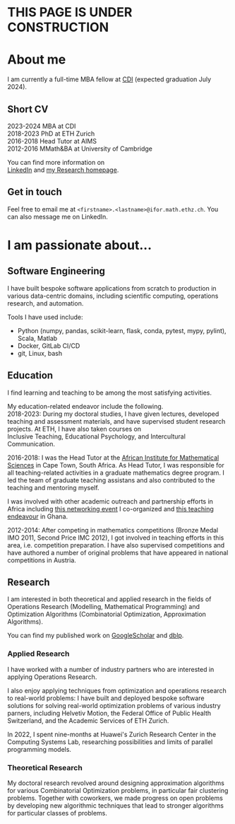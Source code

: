 
# THIS PAGE IS UNDER CONSTRUCTION

# About me

I am currently a full-time MBA fellow at [CDI](https://cdi.eu) (expected graduation July 2024).

## Short CV

2023-2024 MBA at CDI  
2018-2023 PhD at ETH Zurich  
2016-2018 Head Tutor at AIMS  
2012-2016 MMath&BA at University of Cambridge  

You can find more information on  
[LinkedIn](https://www.linkedin.com/in/georg-anegg/) and [my Research homepage](https://people.math.ethz.ch/~ganegg/).

## Get in touch

Feel free to email me at `<firstname>.<lastname>@ifor.math.ethz.ch`. 
You can also message me on LinkedIn.

# I am passionate about...

## Software Engineering

I have built bespoke software applications from scratch to production in various data-centric domains, including scientific computing, operations research, and automation. 

Tools I have used include:
- Python (numpy, pandas, scikit-learn, flask, conda, pytest, mypy, pylint), Scala, Matlab
- Docker, GitLab CI/CD
- git, Linux, bash

## Education

I find learning and teaching to be among the most satisfying activities.

My education-related endeavor include the following.  
2018-2023:
During my doctoral studies, I have given lectures, developed teaching and assessment materials, and have supervised student research projects.
At ETH, I have also taken courses on  
Inclusive Teaching, 
Educational Psychology, and 
Intercultural Communication.

2016-2018:
I was the Head Tutor at the [African Institute for Mathematical Sciences](https://aims.ac.za/) in Cape Town, South Africa. 
As Head Tutor, I was responsible for all teaching-related activities in a graduate mathematics degree program. I led the team of graduate teaching assistans and also contributed to the teaching and mentoring myself.

I was involved with other academic outreach and partnership efforts in Africa including [this networking event](https://indico.cern.ch/event/962934/) I co-organized and [this teaching endeavour](https://eth4d.ethz.ch/Learning/AshesiETH-Master.html) in Ghana.

2012-2014:
After competing in mathematics competitions (Bronze Medal IMO 2011, Second Price IMC 2012), I got involved in teaching efforts in this area, i.e. competition preparation.
I have also supervised competitions and have authored a number of original problems that have appeared in national competitions in Austria.

## Research

I am interested in both theoretical and applied research in the fields of Operations Research (Modelling, Mathematical Programming) and Optimization Algorithms (Combinatorial Optimization, Approximation Algorithms).

You can find my published work on 
[GoogleScholar](https://scholar.google.com/citations?user=sr4ehiYAAAAJ&hl=en) and
[dblp](https://dblp.org/pid/262/8265.html).  

### Applied Research

I have worked with a number of industry partners who are interested in applying Operations Research.

I also enjoy applying techniques from optimization and operations research to real-world problems: I have built and deployed bespoke software solutions for solving real-world optimization problems of various industry parners, including Helvetiv Motion, the Federal Office of Public Health Switzerland, and the Academic Services of ETH Zurich.

In 2022, I spent nine-months at Huawei's Zurich Research Center in the Computing Systems Lab, researching possibilities and limits of parallel programming models.

### Theoretical Research

My doctoral research revolved around designing approximation algorithms for various Combinatorial Optimization problems, in particular fair clustering problems. 
Together with coworkers, we made progress on open problems by developing new algorithmic techniques that lead to stronger algorithms for particular classes of problems.

